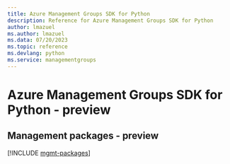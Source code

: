 ```yaml
---
title: Azure Management Groups SDK for Python
description: Reference for Azure Management Groups SDK for Python
author: lmazuel
ms.author: lmazuel
ms.data: 07/20/2023
ms.topic: reference
ms.devlang: python
ms.service: managementgroups
---
```

# Azure Management Groups SDK for Python - preview

## Management packages - preview
[!INCLUDE [mgmt-packages](management-groups-mgmt-index.md)]
